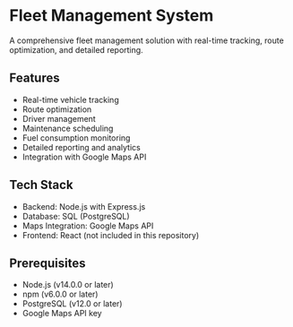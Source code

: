 # Fleet Management System

A comprehensive fleet management solution with real-time tracking, route optimization, and detailed reporting.

## Features

- Real-time vehicle tracking
- Route optimization
- Driver management
- Maintenance scheduling
- Fuel consumption monitoring
- Detailed reporting and analytics
- Integration with Google Maps API

## Tech Stack

- Backend: Node.js with Express.js
- Database: SQL (PostgreSQL)
- Maps Integration: Google Maps API
- Frontend: React (not included in this repository)

## Prerequisites

- Node.js (v14.0.0 or later)
- npm (v6.0.0 or later)
- PostgreSQL (v12.0 or later)
- Google Maps API key
